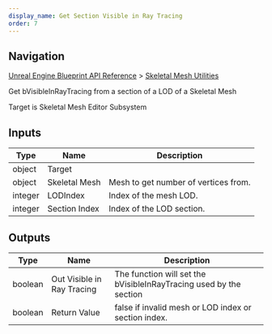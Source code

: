 ```yaml
---
display_name: Get Section Visible in Ray Tracing
order: 7
---
```

## Navigation

[Unreal Engine Blueprint API Reference](https://dev.epicgames.com/documentation/en-us/unreal-engine/BlueprintAPI) > [Skeletal Mesh Utilities](https://dev.epicgames.com/documentation/en-us/unreal-engine/BlueprintAPI/SkeletalMeshUtilities)

Get bVisibleInRayTracing from a section of a LOD of a Skeletal Mesh

Target is Skeletal Mesh Editor Subsystem

## Inputs

| Type | Name | Description |
| --- | --- | --- |
| object | Target |  |
| object | Skeletal Mesh | Mesh to get number of vertices from. |
| integer | LODIndex | Index of the mesh LOD. |
| integer | Section Index | Index of the LOD section. |

## Outputs

| Type | Name | Description |
| --- | --- | --- |
| boolean | Out Visible in Ray Tracing | The function will set the bVisibleInRayTracing used by the section |
| boolean | Return Value | false if invalid mesh or LOD index or section index. |
